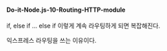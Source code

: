 #### Do-it-Node.js-10-Routing-HTTP-module

if, else if ... else if 이렇게 계속 라우팅하게 되면 복잡해진다.

익스프레스 라우팅을 쓰는 이유이다.